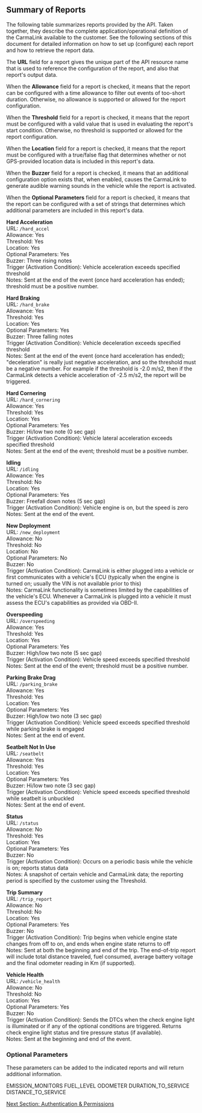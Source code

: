 <h2>Summary of Reports</h2>  
The following table summarizes reports provided by the API. Taken together, they describe the complete application/operational definition of the CarmaLink available to the customer. See the following sections of this document for detailed information on how to set up (configure) each report and how to retrieve the report data.  

The **URL** field for a report gives the unique part of the API resource name that is used to reference the configuration of the report, and also that report's output data.  
  
When the **Allowance** field for a report is checked, it means that the report can be configured with a time allowance to filter out events of too-short duration. Otherwise, no allowance is supported or allowed for the report configuration.  
  
When the **Threshold** field for a report is checked, it means that the report must be configured with a valid value that is used in evaluating the report's start condition. Otherwise, no threshold is supported or allowed for the report configuration.  
  
When the **Location** field for a report is checked, it means that the report must be configured with a true/false flag that determines whether or not GPS-provided location data is included in this report's data.  

When the **Buzzer** field for a report is checked, it means that an additional configuration option exists that, when enabled, causes the CarmaLink to generate audible warning sounds in the vehicle while the report is activated.  

When the **Optional Parameters** field for a report is checked, it means that the report can be configured with a set of strings that determines which additional parameters are included in this report's data.  


**Hard Acceleration**  
URL: `/hard_accel`  
Allowance: Yes  
Threshold: Yes  
Location: Yes  
Optional Parameters: Yes  
Buzzer: Three rising notes  
Trigger (Activation Condition): Vehicle acceleration exceeds specified threshold  
Notes: Sent at the end of the event (once hard acceleration has ended); threshold must be a positive number.  
  
**Hard Braking**  
URL: `/hard_brake`  
Allowance: Yes  
Threshold: Yes  
Location: Yes  
Optional Parameters: Yes  
Buzzer: Three falling notes  
Trigger (Activation Condition): Vehicle deceleration exceeds specified threshold  
Notes: Sent at the end of the event (once hard acceleration has ended); "deceleration" is really just negative acceleration, and so the threshold must be a negative number. For example if the threshold is -2.0 m/s2, then if the CarmaLink detects a vehicle acceleration of -2.5 m/s2, the report will be triggered.  
  
**Hard Cornering**  
URL: `/hard_cornering`  
Allowance: Yes  
Threshold: Yes  
Location: Yes  
Optional Parameters: Yes  
Buzzer: Hi/low two note (0 sec gap)  
Trigger (Activation Condition): Vehicle lateral acceleration exceeds specified threshold  
Notes: Sent at the end of the event; threshold must be a positive number.  
  
**Idling**  
URL: `/idling`  
Allowance: Yes  
Threshold: No  
Location: Yes  
Optional Parameters: Yes  
Buzzer: Freefall down notes (5 sec gap)  
Trigger (Activation Condition): Vehicle engine is on, but the speed is zero  
Notes: Sent at the end of the event.  
  
**New Deployment**  
URL: `/new_deployment`  
Allowance: No  
Threshold: No  
Location: No  
Optional Parameters: No  
Buzzer: No  
Trigger (Activation Condition): CarmaLink is either plugged into a vehicle or first communicates with a vehicle's ECU (typically when the engine is turned on; usually the VIN is not available prior to this)  
Notes: CarmaLink functionality is sometimes limited by the capabilities of the vehicle's ECU. Whenever a CarmaLink is plugged into a vehicle it must assess the ECU's capabilities as provided via OBD-II.    
  
**Overspeeding**  
URL: `/overspeeding`  
Allowance: Yes  
Threshold: Yes  
Location: Yes  
Optional Parameters: Yes  
Buzzer: High/low two note (5 sec gap)  
Trigger (Activation Condition): Vehicle speed exceeds specified threshold  
Notes: Sent at the end of the event; threshold must be a positive number.  
  
**Parking Brake Drag**  
URL: `/parking_brake`  
Allowance: Yes  
Threshold: Yes  
Location: Yes  
Optional Parameters: Yes  
Buzzer: High/low two note (3 sec gap)  
Trigger (Activation Condition): Vehicle speed exceeds specified threshold while parking brake is engaged  
Notes: Sent at the end of event.  
  
**Seatbelt Not In Use**  
URL: `/seatbelt`  
Allowance: Yes  
Threshold: Yes  
Location: Yes  
Optional Parameters: Yes  
Buzzer: Hi/low two note (3 sec gap)  
Trigger (Activation Condition): Vehicle speed exceeds specified threshold while seatbelt is unbuckled  
Notes: Sent at the end of event.  
  
**Status**  
URL: `/status`  
Allowance: No  
Threshold: Yes  
Location: Yes  
Optional Parameters: Yes  
Buzzer: No  
Trigger (Activation Condition): Occurs on a periodic basis while the vehicle is on; reports status data  
Notes: A snapshot of certain vehicle and CarmaLink data; the reporting period is specified by the customer using the Threshold.  
  
**Trip Summary**  
URL: `/trip_report`  
Allowance: No  
Threshold: No  
Location: Yes  
Optional Parameters: Yes  
Buzzer: No  
Trigger (Activation Condition): Trip begins when vehicle engine state changes from off to on, and ends when engine state returns to off  
Notes: Sent at both the beginning and end of the trip. The end-of-trip report will include total distance traveled, fuel consumed, average battery voltage and the final odometer reading in Km (if supported).  
  
**Vehicle Health**  
URL: `/vehicle_health`  
Allowance: No  
Threshold: No  
Location: Yes  
Optional Parameters: Yes  
Buzzer: No  
Trigger (Activation Condition): Sends the DTCs when the check engine light is illuminated or if any of the optional conditions are triggered. Returns check engine light status and tire pressure status (if available).  
Notes: Sent at the beginning and end of the event.  

<h3>Optional Parameters</h3>
These parameters can be added to the indicated reports and will return additional information.

EMISSION_MONITORS
FUEL_LEVEL
ODOMETER
DURATION_TO_SERVICE
DISTANCE_TO_SERVICE
  
[Next Section: Authentication & Permissions](https://github.com/CarmaSys/CarmaLinkAPI/blob/1.5/authenticationAndPermissions.md)
